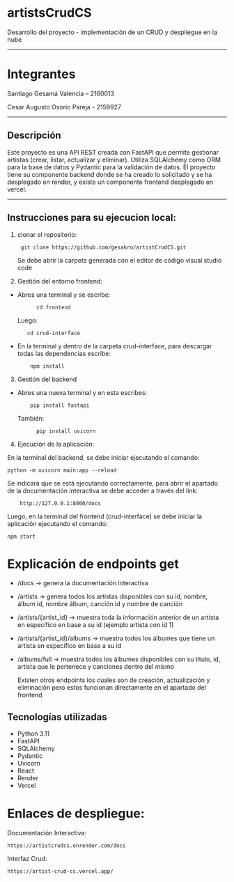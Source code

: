 # artistsCrudCS
Desarrollo del proyecto - implementación de un CRUD y despliegue en la nube
___________________________________________

# Integrantes

Santiago Gesamá Valencia – 2160013

Cesar Augusto Osorio Pareja - 2159927
__________________

## Descripción

Este proyecto es una API REST creada con FastAPI que permite gestionar artistas (crear, listar, actualizar y eliminar). Utiliza SQLAlchemy como ORM para la base de datos y Pydantic para la validación de datos. El proyecto tiene su componente backend donde se ha creado lo solicitado y se ha desplegado en render, y existe un componente frontend desplegado en vercel.

_____________________________________________

## Instrucciones para su ejecucion local:

1) clonar el repositorio:
   
        git clone https://github.com/gesakro/artistCrudCS.git
       

   Se debe abrir la carpeta generada con el editor de código visual studio code

2) Gestión del entorno frontend:

- Abres una terminal y se escribe:
  
            cd frontend
  Luego:

         cd crud-interface
  
- En la terminal y dentro de la carpeta crud-interface, para descargar todas las dependencias escribe:
 
          npm install
   
3) Gestión del backend

- Abres una nueva terminal y en esta escribes:
   
          pip install fastapi
  También:

            pip install uvicorn


4) Ejecución de la aplicación:

En la terminal del backend, se debe iniciar ejecutando el comando:

    python -m uvicorn main:app --reload

Se indicará que se está ejecutando correctamente, para abrir el apartado de la documentación interactiva se debe acceder a través del link:

        http://127.0.0.1:8000/docs

Luego, en la terminal del frontend (crud-interface) se debe iniciar la aplicación ejecutando el comando:

    npm start

# Explicación de endpoints get

- /docs -> genera la documentación  interactiva
- /artists -> genera todos los artistas disponibles con su id, nombre, álbum id, nombre álbum, canción id y nombre de canción
- /artists/{artist_id} -> muestra toda la información anterior de un artista en específico en base a su id (ejemplo artista con id 1)
- /artists/{artist_id}/albums -> muestra todos los álbumes que tiene un artista en específico en base a su id
- /albums/full -> muestra todos los álbumes disponibles con su título, id, artista que le pertenece y canciones dentro del mismo

  Existen otros endpoints los cuales son de creación, actualización y eliminación pero estos funcionan directamente en el apartado del frontend



## Tecnologías utilizadas

- Python 3.11
- FastAPI
- SQLAlchemy
- Pydantic
- Uvicorn
- React
- Render
- Vercel

# Enlaces de despliegue:
Documentación Interactiva:

    https://artistcrudcs.onrender.com/docs

Interfaz Crud:

    https://artist-crud-cs.vercel.app/
